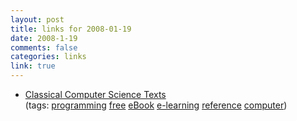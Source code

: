 ```yaml
--- 
layout: post
title: links for 2008-01-19
date: 2008-1-19
comments: false
categories: links
link: true
---
```

<ul class="delicious">
	<li>
		<div class="delicious-link"><a href="http://e7l3.org/classics.html">Classical Computer Science Texts</a></div>
		<div class="delicious-tags">(tags: <a href="http://del.icio.us/zanshin/programming">programming</a> <a href="http://del.icio.us/zanshin/free">free</a> <a href="http://del.icio.us/zanshin/eBook">eBook</a> <a href="http://del.icio.us/zanshin/e-learning">e-learning</a> <a href="http://del.icio.us/zanshin/reference">reference</a> <a href="http://del.icio.us/zanshin/computer">computer</a>)</div>
	</li>
</ul>
